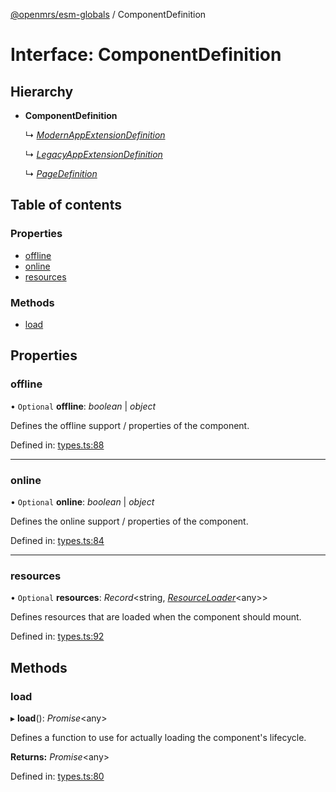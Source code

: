 [@openmrs/esm-globals](../API.md) / ComponentDefinition

# Interface: ComponentDefinition

## Hierarchy

- **ComponentDefinition**

  ↳ [*ModernAppExtensionDefinition*](modernappextensiondefinition.md)

  ↳ [*LegacyAppExtensionDefinition*](legacyappextensiondefinition.md)

  ↳ [*PageDefinition*](pagedefinition.md)

## Table of contents

### Properties

- [offline](componentdefinition.md#offline)
- [online](componentdefinition.md#online)
- [resources](componentdefinition.md#resources)

### Methods

- [load](componentdefinition.md#load)

## Properties

### offline

• `Optional` **offline**: *boolean* \| *object*

Defines the offline support / properties of the component.

Defined in: [types.ts:88](https://github.com/openmrs/openmrs-esm-core/blob/master/packages/framework/esm-globals/src/types.ts#L88)

___

### online

• `Optional` **online**: *boolean* \| *object*

Defines the online support / properties of the component.

Defined in: [types.ts:84](https://github.com/openmrs/openmrs-esm-core/blob/master/packages/framework/esm-globals/src/types.ts#L84)

___

### resources

• `Optional` **resources**: *Record*<string, [*ResourceLoader*](resourceloader.md)<any\>\>

Defines resources that are loaded when the component should mount.

Defined in: [types.ts:92](https://github.com/openmrs/openmrs-esm-core/blob/master/packages/framework/esm-globals/src/types.ts#L92)

## Methods

### load

▸ **load**(): *Promise*<any\>

Defines a function to use for actually loading the component's lifecycle.

**Returns:** *Promise*<any\>

Defined in: [types.ts:80](https://github.com/openmrs/openmrs-esm-core/blob/master/packages/framework/esm-globals/src/types.ts#L80)
